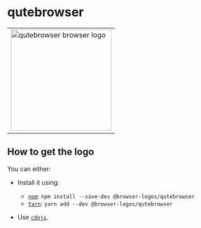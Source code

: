 qutebrowser
===========

<!-- markdownlint-disable line-length no-inline-html -->
<table>
    <tr height=240>
        <td>
            <a href="https://github.com/alrra/browser-logos/tree/6078fe76df7f40291e8838a08670ce151b4e64ab/src/qutebrowser">
                <img width=230 src="https://raw.githubusercontent.com/alrra/browser-logos/6078fe76df7f40291e8838a08670ce151b4e64ab/src/qutebrowser/qutebrowser_512x512.png" alt="qutebrowser browser logo">
            </a>
        </td>
    </tr>
</table>
<!-- markdownlint-enable line-length no-inline-html -->

How to get the logo
-------------------

You can either:

* Install it using:

  * [`npm`][npm]: `npm install --save-dev @browser-logos/qutebrowser`
  * [`Yarn`][yarn]: `yarn add --dev @browser-logos/qutebrowser`

* Use [`cdnjs`][cdnjs].

<!-- Link labels: -->

[cdnjs]: https://cdnjs.com/libraries/browser-logos
[npm]: https://www.npmjs.com/
[yarn]: https://yarnpkg.com/
